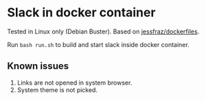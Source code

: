 # Slack in docker container

Tested in Linux only (Debian Buster). Based on [jessfraz/dockerfiles](https://github.com/jessfraz/dockerfiles).

Run `bash run.sh` to build and start slack inside docker container.

## Known issues

1. Links are not opened in system browser.
1. System theme is not picked.
